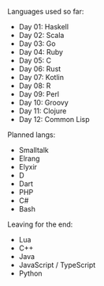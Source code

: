 Languages used so far:
- Day 01: Haskell
- Day 02: Scala
- Day 03: Go
- Day 04: Ruby
- Day 05: C
- Day 06: Rust
- Day 07: Kotlin
- Day 08: R
- Day 09: Perl
- Day 10: Groovy
- Day 11: Clojure
- Day 12: Common Lisp

Planned langs:
- Smalltalk
- Elrang
- Elyxir
- D
- Dart
- PHP
- C#
- Bash

Leaving for the end:
- Lua
- C++
- Java
- JavaScript / TypeScript
- Python
